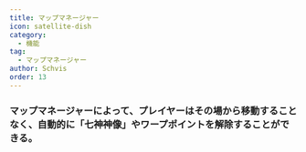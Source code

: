 ```yaml
---
title: マップマネージャー
icon: satellite-dish
category:
  - 機能
tag:
  - マップマネージャー
author: Schvis
order: 13
---
```


### マップマネージャーによって、プレイヤーはその場から移動することなく、自動的に「七神神像」やワープポイントを解除することができる。